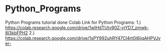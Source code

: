 # Python_Programs
Python Programs tutorial done
Colab Link for Python Programs:
1.) https://colab.research.google.com/drive/1wIHdTUtv90Z-vjYD7_zmwk-8l3kbFPH2
2.) https://colab.research.google.com/drive/1sPY992uhRY47Cl4rt0i6ijqAHPVJver-
